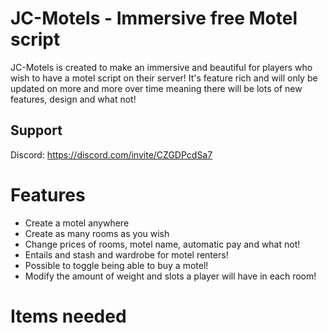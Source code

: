 # JC-Motels - Immersive free Motel script
JC-Motels is created to make an immersive and beautiful for players who wish to have a motel script on their server! It's feature rich and will only be updated on more and more over time meaning there will be lots of new features, design and what not!

## Support
Discord: https://discord.com/invite/CZGDPcdSa7

# Features
- Create a motel anywhere
- Create as many rooms as you wish
- Change prices of rooms, motel name, automatic pay and what not!
- Entails and stash and wardrobe for motel renters!
- Possible to toggle being able to buy a motel!
- Modify the amount of weight and slots a player will have in each room!

# Items needed
```motelkey = { name = 'motelkey', label = 'Motel Key', weight = 0, type = 'item', image = 'motelkey.png', unique = true, useable = true, shouldClose = true, combinable = nil, description = 'A key for a room maybe..' },
```
